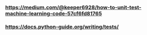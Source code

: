 ### https://medium.com/@keeper6928/how-to-unit-test-machine-learning-code-57cf6fd81765
### https://docs.python-guide.org/writing/tests/
